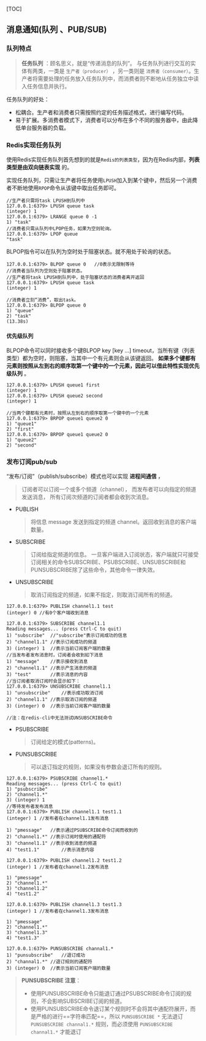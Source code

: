 [TOC]

## 消息通知(队列 、PUB/SUB)


### 队列特点

>**任务队列** ：顾名思义，就是“传递消息的队列”。
与任务队列进行交互的实体有两类，一类是 `生产者（producer）` ，另一类则是 `消费者（consumer）`。生产者将需要处理的任务放入任务队列中，而消费者则不断地从任务独立中读入任务信息并执行。

任务队列的好处：

+ 松耦合。生产者和消费者只需按照约定的任务描述格式，进行编写代码。
+ 易于扩展。多消费者模式下，消费者可以分布在多个不同的服务器中，由此降低单台服务器的负载。

### Redis实现任务队列

使用Redis实现任务队列首先想到的就是`Redis的列表类型`，因为在Redis内部，**列表类型是由双向链表实现** 的。

实现任务队列，只需让生产者将任务使用`LPUSH`加入到某个键中，然后另一个消费者不断地使用`RPOP`命令从该键中取出任务即可。

```
//生产者只需将task LPUSH到队列中
127.0.0.1:6379> LPUSH queue task
(integer) 1
127.0.0.1:6379> LRANGE queue 0 -1
1) "task"
//消费者只需从队列中LPOP任务，如果为空则轮询。
127.0.0.1:6379> LPOP queue
"task"
```

BLPOP指令可以在队列为空时处于阻塞状态。就不用处于轮询的状态。

```
127.0.0.1:6379> BLPOP queue 0   //0表示无限制等待
//消费者当队列为空则处于阻塞状态。
//生产者将task LPUSH到队列中，处于阻塞状态的消费者离开返回
127.0.0.1:6379> LPUSH queue task
(integer) 1

//消费者立刻“消费”，取出task。
127.0.0.1:6379> BLPOP queue 0
1) "queue"
2) "task"
(13.38s)
```

#### 优先级队列

BLPOP命令可以同时接收多个键BLPOP key [key ...] timeout，当所有键（列表类型）都为空时，则阻塞，当其中一个有元素则会从该键返回。 **如果多个键都有元素则按照从左到右的顺序取第一个键中的一个元素，因此可以借此特性实现优先级队列** 。

```
127.0.0.1:6379> LPUSH queue1 first
(integer) 1
127.0.0.1:6379> LPUSH queue2 second
(integer) 1

//当两个键都有元素时，按照从左到右的顺序取第一个键中的一个元素
127.0.0.1:6379> BRPOP queue1 queue2 0
1) "queue1"
2) "first"
127.0.0.1:6379> BRPOP queue1 queue2 0
1) "queue2"
2) "second"
```


### 发布订阅pub/sub

“发布/订阅”（publish/subscribe）模式也可以实现 **进程间通信** ，
>订阅者可以订阅一个或多个频道（channel），
而发布者可以向指定的频道发送消息，
所有订阅次频道的订阅者都会收到次消息。


+ PUBLISH
  >将信息 message 发送到指定的频道 channel。返回收到消息的客户端数量。

+ SUBSCRIBE
  >订阅给指定频道的信息。
  一旦客户端进入订阅状态，客户端就只可接受订阅相关的命令SUBSCRIBE、PSUBSCRIBE、UNSUBSCRIBE和PUNSUBSCRIBE除了这些命令，其他命令一律失效。

+ UNSUBSCRIBE
  >取消订阅指定的频道，如果不指定，则取消订阅所有的频道。

```
127.0.0.1:6379> PUBLISH channel1.1 test
(integer) 0 //有0个客户端收到消息

127.0.0.1:6379> SUBSCRIBE channel1.1
Reading messages... (press Ctrl-C to quit)
1) "subscribe"  //"subscribe"表示订阅成功的信息
2) "channel1.1" //表示订阅成功的频道
3) (integer) 1  //表示当前订阅客户端的数量
//当发布者发布消息时，订阅者会收到如下消息
1) "message"    //表示接收到消息
2) "channel1.1" //表示产生消息的频道
3) "test"       //表示消息的内容
//当订阅者取消订阅时会显示如下：
127.0.0.1:6379> UNSUBSCRIBE channel1.1
1) "unsubscribe"    //表示成功取消订阅
2) "channel1.1" //表示取消订阅的频道
3) (integer) 0  //表示当前订阅客户端的数量

//注：在redis-cli中无法测试UNSUBSCRIBE命令
```


+ PSUBSCRIBE
  >订阅给定的模式(patterns)。

+ PUNSUBSCRIBE
  >可以退订指定的规则，如果没有参数会退订所有的规则。


```
127.0.0.1:6379> PSUBSCRIBE channel1.*
Reading messages... (press Ctrl-C to quit)
1) "psubscribe"
2) "channel1.*"
3) (integer) 1
//等待发布者发布消息
127.0.0.1:6379> PUBLISH channel1.1 test1.1
(integer) 1 //发布者在channel1.1发布消息

1) "pmessage"   //表示通过PSUBSCRIBE命令订阅而收到的
2) "channel1.*" //表示订阅时使用的通配符
3) "channel1.1" //表示收到消息的频道
4) "test1.1"        //表示消息内容

127.0.0.1:6379> PUBLISH channel1.2 test1.2
(integer) 1 //发布者在channel1.2发布消息

1) "pmessage"
2) "channel1.*"
3) "channel1.2"
4) "test1.2"

127.0.0.1:6379> PUBLISH channel1.3 test1.3
(integer) 1 //发布者在channel1.3发布消息

1) "pmessage"
2) "channel1.*"
3) "channel1.3"
4) "test1.3"

127.0.0.1:6379> PUNSUBSCRIBE channal1.*
1) "punsubscribe"   //退订成功
2) "channal1.*" //退订规则的通配符
3) (integer) 0  //表示当前订阅客户端的数量
```

>**PUNSUBSCRIBE 注意**：
>+ 使用PUNSUBSCRIBE命令只能退订通过PSUBSCRIBE命令订阅的规则，不会影响SUBSCRIBE订阅的频道。
>+ 使用PUNSUBSCRIBE命令退订某个规则时不会将其中通配符展开，而是严格的进行==字符串匹配==，所以 `PUNSUBSCRIBE *` 无法退订 `PUNSUBSCRIBE channal1.*` 规则，而必须使用 `PUNSUBSCRIBE channal1.*` 才能退订

